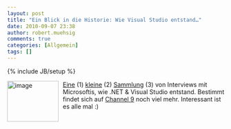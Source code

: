 ```yaml
---
layout: post
title: "Ein Blick in die Historie: Wie Visual Studio entstand…"
date: 2010-09-07 23:38
author: robert.muehsig
comments: true
categories: [Allgemein]
tags: []
---
```

{% include JB/setup %}
<p><img style="border-bottom: 0px; border-left: 0px; margin: 0px 10px 0px 0px; display: inline; border-top: 0px; border-right: 0px" title="image" border="0" alt="image" align="left" src="{{BASE_PATH}}/assets/wp-images/image1047.png" width="119" height="95" /></p>  <p><a href="http://www.youtube.com/user/MSDeveloperVideos#p/u/2/kvtdhej7wMo">Eine</a> (1) <a href="http://www.youtube.com/user/MSDeveloperVideos#p/u/1/zmq_uSzOhGg">kleine</a> (2) <a href="http://www.youtube.com/user/MSDeveloperVideos#p/u/0/6UFN5RXsJKA">Sammlung</a> (3) von Interviews mit Microsoftis, wie .NET &amp; Visual Studio entstand. Bestimmt findet sich auf <a href="http://channel9.msdn.com/">Channel 9</a> noch viel mehr. Interessant ist es alle mal :)</p>
